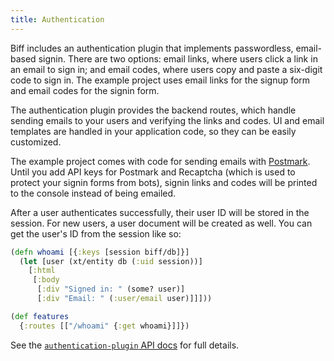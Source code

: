 ```yaml
---
title: Authentication
---
```


Biff includes an authentication plugin that implements passwordless,
email-based signin. There are two options: email links, where users click a
link in an email to sign in; and email codes, where users copy and paste a
six-digit code to sign in. The example project uses email links for the signup
form and email codes for the signin form.

The authentication plugin provides the backend routes, which handle sending
emails to your users and verifying the links and codes. UI and email templates
are handled in your application code, so they can be easily customized.

The example project comes with code for sending emails with
[Postmark](https://postmarkapp.com/). Until you add API keys for Postmark and
Recaptcha (which is used to protect your signin forms from bots), signin links
and codes will be printed to the console instead of being emailed.

After a user authenticates successfully, their user ID will be stored in the
session. For new users, a user document will be created as well. You can get
the user's ID from the session like so:

```clojure
(defn whoami [{:keys [session biff/db]}]
  (let [user (xt/entity db (:uid session))]
    [:html
     [:body
      [:div "Signed in: " (some? user)]
      [:div "Email: " (:user/email user)]]]))

(def features
  {:routes [["/whoami" {:get whoami}]]})
```

See the [`authentication-plugin` API docs](https://biffweb.com/docs/api/authentication/) for full details.
